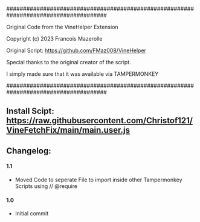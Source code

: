 ######################################################################################

Original Code from the VineHelper Extension

Copyright (c) 2023 Francois Mazerolle

Original Script: https://github.com/FMaz008/VineHelper

Special thanks to the original creator of the script.

I simply made sure that it was available via TAMPERMONKEY

######################################################################################

## Install Scipt: https://raw.githubusercontent.com/Christof121/VineFetchFix/main/main.user.js


## Changelog:

#### 1.1
* Moved Code to seperate File to import inside other Tampermonkey Scripts using // @require

#### 1.0
* Initial commit
